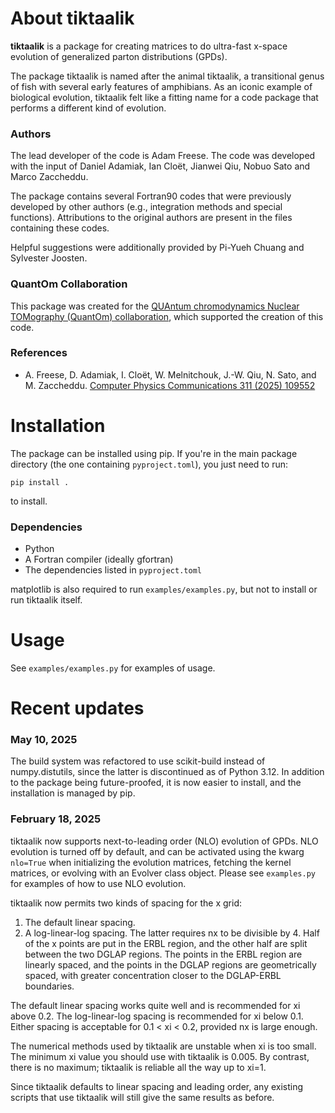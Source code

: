 # About tiktaalik

**tiktaalik** is a package for creating matrices to do ultra-fast x-space evolution
of generalized parton distributions (GPDs).

The package tiktaalik is named after the animal tiktaalik,
a transitional genus of fish with several early features of amphibians.
As an iconic example of biological evolution,
tiktaalik felt like a fitting name for a code package that performs
a different kind of evolution.

### Authors

The lead developer of the code is Adam Freese.
The code was developed with the input of
Daniel Adamiak, Ian Cloët, Jianwei Qiu, Nobuo Sato and Marco Zaccheddu.

The package contains several Fortran90 codes that were previously
developed by other authors (e.g., integration methods and special functions).
Attributions to the original authors are present in the files containing these codes.

Helpful suggestions were additionally provided by Pi-Yueh Chuang and Sylvester Joosten.

### QuantOm Collaboration

This package was created for the
[QUAntum chromodynamics Nuclear TOMography (QuantOm) collaboration](https://quantom-collab.github.io/),
which supported the creation of this code.

### References

- A. Freese, D. Adamiak, I. Cloët, W. Melnitchouk, J.-W. Qiu, N. Sato, and M. Zaccheddu.
  [Computer Physics Communications 311 (2025) 109552](https://inspirehep.net/literature/2860861)

# Installation

The package can be installed using pip.
If you're in the main package directory
(the one containing `pyproject.toml`),
you just need to run:
```
pip install .
```
to install.

### Dependencies

- Python
- A Fortran compiler (ideally gfortran)
- The dependencies listed in `pyproject.toml`

matplotlib is also required to run `examples/examples.py`,
but not to install or run tiktaalik itself.

# Usage

See `examples/examples.py` for examples of usage.

# Recent updates

### May 10, 2025

The build system was refactored to use scikit-build instead of numpy.distutils,
since the latter is discontinued as of Python 3.12.
In addition to the package being future-proofed, it is now easier to install,
and the installation is managed by pip.

### February 18, 2025

tiktaalik now supports next-to-leading order (NLO) evolution of GPDs.
NLO evolution is turned off by default,
and can be activated using the kwarg `nlo=True`
when initializing the evolution matrices, fetching the kernel matrices,
or evolving with an Evolver class object.
Please see `examples.py` for examples of how to use NLO evolution.

tiktaalik now permits two kinds of spacing for the x grid:
1. The default linear spacing.
2. A log-linear-log spacing.
The latter requires nx to be divisible by 4.
Half of the x points are put in the ERBL region,
and the other half are split between the two DGLAP regions.
The points in the ERBL region are linearly spaced,
and the points in the DGLAP regions are geometrically spaced,
with greater concentration closer to the DGLAP-ERBL boundaries.

The default linear spacing works quite well and is recommended for xi above 0.2.
The log-linear-log spacing is recommended for xi below 0.1.
Either spacing is acceptable for 0.1 < xi < 0.2, provided nx is large enough.

The numerical methods used by tiktaalik are unstable when xi is too small.
The minimum xi value you should use with tiktaalik is 0.005.
By contrast, there is no maximum; tiktaalik is reliable all the way up to xi=1.

Since tiktaalik defaults to linear spacing and leading order,
any existing scripts that use tiktaalik will still give the same results as before.
